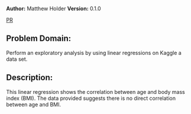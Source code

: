 **Author:** Matthew Holder
**Version:** 0.1.0

[PR]()

## Problem Domain:

Perform an exploratory analysis by using linear regressions on Kaggle a data set.

## Description:

This linear regression shows the correlation between age and  body mass index (BMI). The data provided suggests there is no direct correlation between age and BMI.